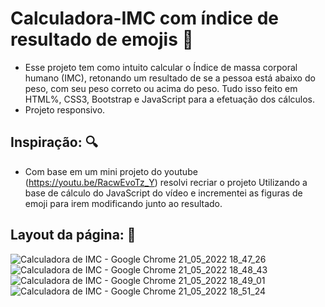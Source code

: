 # Calculadora-IMC com índice de resultado de emojis 	:pushpin:
* Esse projeto tem como intuito calcular o Índice de massa corporal humano (IMC), retonando um resultado de se a pessoa 
está abaixo do peso, com seu peso correto ou acima do peso. Tudo isso feito em HTML%, CSS3, Bootstrap e JavaScript para a
efetuação dos cálculos.
* Projeto responsivo.

## Inspiração: 	:mag:
* Com base em um mini projeto do youtube (https://youtu.be/RacwEvoTz_Y) resolvi recriar o projeto Utilizando  a 
 base de cálculo do JavaScript do vídeo e incrementei as figuras de emoji para irem modificando junto ao resultado.

## Layout da página: :bookmark_tabs:
![Calculadora de IMC - Google Chrome 21_05_2022 18_47_26](https://user-images.githubusercontent.com/70325643/169671403-184f6abb-dc10-4d9d-840b-c8ac6ac826bf.png)
![Calculadora de IMC - Google Chrome 21_05_2022 18_48_43](https://user-images.githubusercontent.com/70325643/169671404-2e7b7518-13ce-4b91-a144-89d8595f0247.png)
![Calculadora de IMC - Google Chrome 21_05_2022 18_49_01](https://user-images.githubusercontent.com/70325643/169671405-3d4a4778-642b-4660-9235-8e42d723e894.png)
![Calculadora de IMC - Google Chrome 21_05_2022 18_51_24](https://user-images.githubusercontent.com/70325643/169671407-c3300e08-46f7-4874-ba34-732b59a14a52.png)
